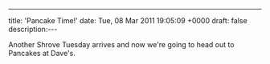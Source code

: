 ---
title: 'Pancake Time!'
date: Tue, 08 Mar 2011 19:05:09 +0000
draft: false
description:---

Another Shrove Tuesday arrives and now we're going to head out to Pancakes at Dave's.